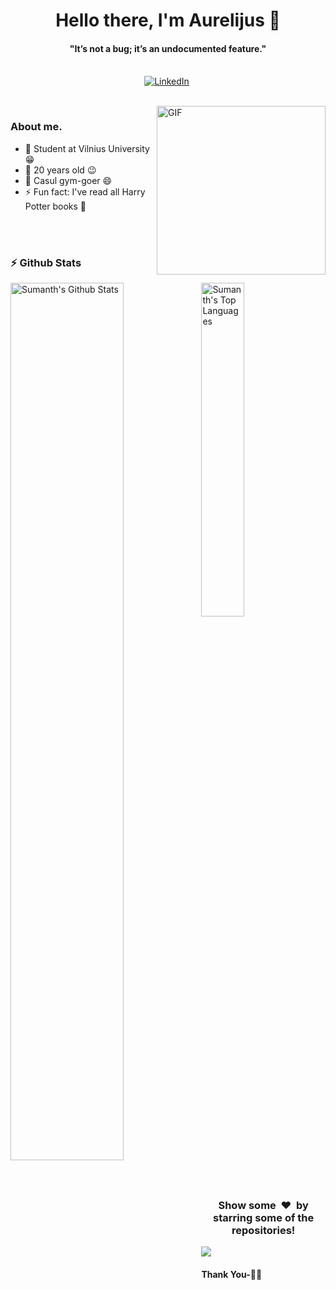 <p>
  <h1 align="center"><b>Hello there, I'm Aurelijus 👋</b></h1>
</p>

<p>
  <h4 align="center"><b>"It’s not a bug; it’s an undocumented feature."</b></h4>
</p>

<p align="center">
<br>
<a href="https://www.linkedin.com/in/aurelijus-lukšas-719b77298/"><img src="https://img.shields.io/badge/linkedin-%230077B5.svg?&style=for-the-badge&logo=linkedin&logoColor=white" alt="LinkedIn" /></a>&nbsp;
</p>

<br>

<img align="right" height="270px" alt="GIF" src="https://i.pinimg.com/originals/e4/26/70/e426702edf874b181aced1e2fa5c6cde.gif" />

### About me.
- 🔭 Student at Vilnius University :grin:
- 👯 20 years old :wink:
- 💬 Casul gym-goer :smile: 
- ⚡ Fun fact: I've read all Harry Potter books :raised_hands:

<br>

<br>



### :zap: Github Stats

  <img align="left" src="https://github-readme-stats.vercel.app/api?username=AurelijusLuksas&show_icons=true&title_color=fff&icon_color=79ff97&text_color=efefef&bg_color=24292e" alt="Sumanth's Github Stats" width="60%">
  
<img src="https://github-readme-stats.sumanth-talluri.vercel.app/api/top-langs/?username=AurelijusLuksas&show_icons=true&hide_border=true&theme=radical" width="37%" alt="Sumanth's Top Languages">




<div align="center">
<h3 align="center">Show some &nbsp;❤️&nbsp; by starring some of the repositories!</h3>
</div><img src="https://github.com/punitkmryh/punitkmryh/blob/master/wave.svg" />


#### Thank You-🙏🏼
